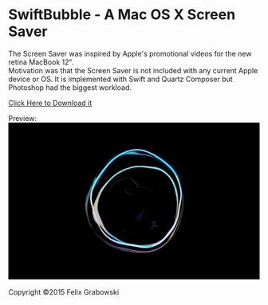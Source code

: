 # SwiftBubble - A Mac OS X Screen Saver

The Screen Saver was inspired by Apple's promotional videos for the new retina MacBook 12".  
Motivation was that the Screen Saver is not included with any current Apple device or OS.
It is implemented with Swift and Quartz Composer but Photoshop had the biggest workload.  


[ Click Here to Download it ]( ./downloads/SwiftBubble.zip )

Preview:  
![Soap Bubble](preview.png)

Copyright ©2015 Felix Grabowski
